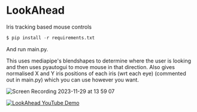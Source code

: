 # LookAhead

Iris tracking based mouse controls

```py
$ pip install -r requirements.txt
```

And run main.py.


This uses mediapipe's blendshapes to determine where the user is looking and then uses pyautogui to move mouse in that direction.
Also gives normalised X and Y iris positions of each iris (wrt each eye) (commented out in main.py) which you can use however you want.

![Screen Recording 2023-11-29 at 13 59 07](https://github.com/ayaanjamil/LookAhead/assets/39400870/e3f66f5d-4170-40ca-8204-f529cf10f24a)

[![LookAhead YouTube Demo](https://github.com/ayaanjamil/LookAhead/assets/39400870/282ff98f-76bb-43dc-9a3c-e8f85574ad3d)](https://www.youtube.com/watch?v=M3BQdLbpokI "LookAhead")
